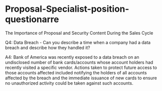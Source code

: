 # Proposal-Specialist-position-questionarre
The Importance of Proposal and Security Content During the Sales Cycle 

Q4: Data Breach - Can you describe a time when a company had a data breach and describe how they handled it? 

A4: Bank of America was recently exposed to a data breach on an undisclosed number of bank cards/accounts whose account holders had recently visited a specific vendor. Actions taken to protect future access to those accounts affected included notifying the holders of all accounts affected by the breach and the immediate issuance of new cards to ensure no unauthorized activity could be taken against such accounts.
